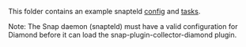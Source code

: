 This folder contains an example snapteld [config](configs/diamond.yml) and
[tasks](tasks/).

Note: The Snap daemon (snapteld) must have a valid configuration for Diamond
before it can load the snap-plugin-collector-diamond plugin.